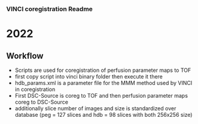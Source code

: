### VINCI coregistration Readme
# 2022
## Workflow

- Scripts are used for coregistration of perfusion parameter maps to TOF
- first copy script into vinci binary folder then execute it there
- hdb_params.xml is a parameter file for the MMM method used by VINCI in coregistration 
- First DSC-Source is coreg to TOF and then perfusion parameter maps coreg to DSC-Source
- additionally slice number of images and size is standardized over database (peg = 127 slices and hdb = 98 slices with both 256x256 size)